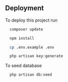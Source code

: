 
## Deployment

To deploy this project run

```bash
  composer update
```
```bash
  npm install
```
```bash
  cp .env.example .env
```
```bash
  php artisan key:generate
```

To seed database
```bash
  php artisan db:seed
```
